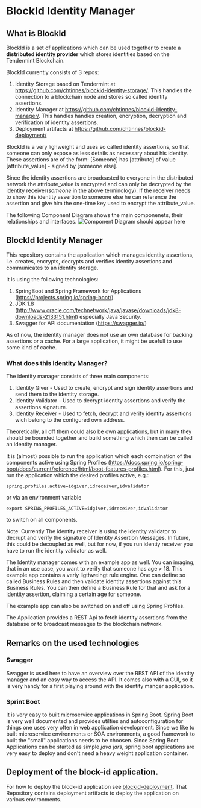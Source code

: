 # BlockId Identity Manager

## What is BlockId
BlockId is a set of applications which can be used together to create a **distributed identity provider** which stores identities based on the Tendermint Blockchain.

BlockId currently consists of 3 repos:
1. Identity Storage based on Tendermint at https://github.com/chtinnes/blockid-identity-storage/. This handles the connection to a blockchain node and stores so called identity assertions.
2. Identity Manager at https://github.com/chtinnes/blockid-identity-manager/. This handles handles creation, encryption, decryption and verification of identity assertions.
3. Deployment artifacts at https://github.com/chtinnes/blockid-deployment/

BlockId is a very lighweight and uses so called identity assertions, so that someone can only expose as less details as necessary about his identity.
These assertions are of the form:
[Someone] has [attribute] of value [attribute_value] - signed by [someone else].

Since the identity assertions are broadcasted to everyone in the distributed network the attribute_value is encrypted and can only be decrypted by the identity receiver(*someone* in the above terminology).
If the receiver needs to show this identity assertion to someone else he can reference the assertion and give him the one-time key used to encrypt the attribute_value.

The following Component Diagram shows the main componenets, their relationships and interfaces.
![Component Diagram should appear here](https://user-images.githubusercontent.com/17828327/29003245-878a89e8-7ab3-11e7-8bee-3eb2a111307b.png)

## BlockId Identity Manager
This repository contains the application which manages identity assertions, i.e. creates, encrypts, decrypts and verifies identity assertions and communicates to an identity storage.

It is using the following technologies:

1. SpringBoot and Spring Framework for Applications (https://projects.spring.io/spring-boot/).
2. JDK 1.8 (http://www.oracle.com/technetwork/java/javase/downloads/jdk8-downloads-2133151.html) especially Java Security.
3. Swagger for API documentation (https://swagger.io/)

As of now, the identity manager does not use an own database for backing assertions or a cache. For a large application, it might be usefull to use some kind of cache.

### What does this Identity Manager?

The identity manager consists of three main components:

1. Identity Giver - Used to create, encrypt and sign identity assertions and send them to the identity storage.
2. Identity Validator - Used to decrypt identity assertions and verify the assertions signature.
3. Identity Receiver - Used to fetch, decrypt and verify identity assertions wich belong to the configured own address. 

Theoretically, all off them could also be own applications, but in many they should be bounded together and build something which then can be called an identity manager. 

It is (almost) possible to run the application which each combination of the components active using Spring Profiles (https://docs.spring.io/spring-boot/docs/current/reference/html/boot-features-profiles.html). For this, just run the application which the desired profiles active, e.g.: 

```
spring.profiles.active=idgiver,idreceiver,idvalidator
```
or via an environment variable 
```shellscript
export SPRING_PROFILES_ACTIVE=idgiver,idreceiver,idvalidator
```
to switch on all components.

Note: Currently The identity receiver is using the identity validator to decrupt and verify the signature of Identity Assertion Messages. In future, this could be decoupled as well, but for now, if you run identiy receiver you have to run the identity validator as well.

The Identity manager comes with an example app as well. 
You can imaging, that in an use case, you want to verify that someone has age > 18.
This example app contains a veriy ligthweihgt rule engine. One can define so called Business Rules and then validate identity assertions against this Business Rules. You can then define a Business Rule for that and ask for a identity assertion, claiming a certain age for someone.

The example app can also be switched on and off using Spring Profiles.

The Application provides a REST Api to fetch identity assertions from the database or to broadcast messages to the blockchain network.

## Remarks on the used technologies

### Swagger

Swagger is used here to have an overview over the REST API of the identity manager and an easy way to access the API. It comes also with a GUI, so it is very handy for a first playing around with the identity manger application.

### Sprint Boot

It is very easy to built microservice applications in Spring Boot. Spring Boot is very well documented and provides utilties and autoconfiguration for things one uses very often in web application development.
Since we like to built microservice environments or SOA environments, a good framework to built the "small" applications needs to be choosen.
Since Spring Boot Applications can be started as simple *java jars*, spring boot applications are very easy to deploy and don't need a heavy weight application container.

## Deployment of the block-id application.

For how to deploy the block-id application see [blockid-deployment](https://github.com/chtinnes/blockid-deployment/).
That Repository contains deployment artifacts to deploy the application on various environments.
